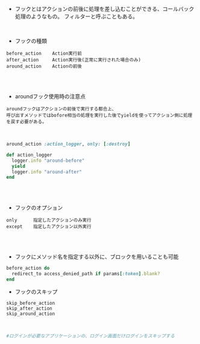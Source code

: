 - フックとはアクションの前後に処理を差し込むことができる、コールバック処理のようなもの。 フィルターと呼ぶこともある。  
<br>

- フックの種類  
```
before_action    Action実行前
after_action     Action実行後(正常に実行された場合のみ)
around_action    Actionの前後
```
<br>
<br>

- aroundフック使用時の注意点  
```
aroundフックはアクションの前後で実行する都合上、
呼び出すメソッドではbofore相当の処理を実行した後でyieldを使ってアクション側に処理を戻す必要がある。
```
<br>

```rb
around_action :action_logger, only: [:destroy]

def action_logger
  logger.info "around-before"
  yield
  logger.info "around-after"
end
```
<br>
<br>

- フックのオプション  
```
only      指定したアクションのみ実行
except    指定したアクション以外実行
```
<br>
<br>

- フックにメソッド名を指定する以外に、ブロックを用いることも可能  
```rb
before_action do
  redirect_to access_denied_path if params[:token].blank?
end
```

- フックのスキップ  
```
skip_before_action
skip_after_action
skip_around_action
```
<br>

```rb
#ログインが必要なアプリケーションの、ログイン画面だけログインをスキップする

```